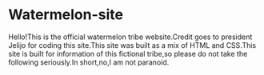 # Watermelon-site

Hello!This is the official watermelon tribe website.Credit goes to president Jelijo for coding this site.This site was built as a mix of HTML and CSS.This site is built for information of this fictional tribe,so please do not take the following seriously.In short,no,I am not paranoid.

